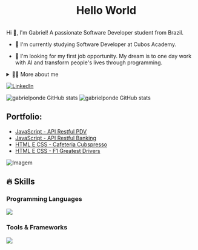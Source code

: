 <!--título-->
<div id="user-content-toc">
  <ul align="center">
    <summary><h1 style="display: inline-block">Hello World</h1></summary>
</div>

<!-- Presentation -->
<p>
  Hi 👋, I'm Gabriel! A passionate Software Developer student from Brazil.

  - 🌱 I'm currently studying Software Developer at Cubos Academy. 

  - 🔭 I'm looking for my first job opportunity. My dream is to one day work with AI and transform people's lives through programming.
</p>

<!-- Dropdown -->
<details>
  <summary>👨‍💻 More about me</summary>

  - 💬 I am 23 years old and currently live in Brazil. I like reading, whether it's a good book, adventure or investigation, as well as watching movies and playing games! I believe that our personal interests contribute to a more accurate perception of things and to solving problems. I´m constantly learning and improving my skills. 

</details>

<!-- Links -->
[![LinkedIn](https://img.shields.io/badge/LinkedIn-0077B5?style=for-the-badge&logo=linkedin&logoColor=white)](https://www.linkedin.com/in/gabriel-avena)

<!-- GithubStats -->
![gabrielponde GitHub stats](https://github-readme-stats.vercel.app/api?username=gabrielponde&show_icons=true&theme=gotham)
![gabrielponde GitHub stats](https://github-readme-stats.vercel.app/api/top-langs/?username=gabrielponde&layout=compact&langs_count=7&theme=gotham)

<!-- Portfolio -->
## Portfolio:
- [JavaScript - API Restful PDV](https://github.com/gabrielponde/Ponto-de-Venda)
- [JavaScript - API Restful Banking](https://github.com/gabrielponde/BankAPI)
- [HTML E CSS - Cafeteria Cubspresso](https://github.com/gabrielponde/Projeto-Cafeteria-Cubspresso)
- [HTML E CSS - F1 Greatest Drivers](https://github.com/gabrielponde/F1-Legends)

<!-- GIF -->
<p align="left">
  <img align="center" src="https://github.com/Variablebee/Variablebee/assets/77739311/4e9f41af-6b57-49a7-b15a-74322e96b4d7" alt="Imagem">
</p>

## 🔥 Skills
<!-- Skills: Programming Languages -->
  <div style="flex-basis: 48%;">
    <h3>Programming Languages</h3>
    <a href="https://skillicons.dev">
    <img src="https://skillicons.dev/icons?i=javascript,typescript,postgresql,react,html,css"/>
      </a>
  </div>
  
  <!-- Skills: Tools & Frameworks -->
  <div style="flex-basis: 48%;">
    <h3>Tools & Frameworks</h3>
      <a href="https://skillicons.dev">
    <img src="https://skillicons.dev/icons?i=nodejs,vscode,docker,github,git"/>
      </a>
  </div>
